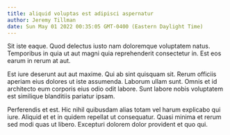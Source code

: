 ```yaml
---
title: aliquid voluptas est adipisci aspernatur
author: Jeremy Tillman
date: Sun May 01 2022 00:35:05 GMT-0400 (Eastern Daylight Time)
---
```

Sit iste eaque. Quod delectus iusto nam doloremque voluptatem natus. Temporibus in quia ut aut magni quia reprehenderit consectetur in. Est eos earum in rerum at aut.

 Est iure deserunt aut aut maxime. Qui ab sint quisquam sit. Rerum officiis aperiam eius dolores ut iste assumenda. Laborum ullam sunt. Omnis et id architecto eum corporis eius odio odit labore. Sunt labore nobis voluptatem est similique blanditiis pariatur ipsam.

 Perferendis et est. Hic nihil quibusdam alias totam vel harum explicabo qui iure. Aliquid et et in quidem repellat ut consequatur. Quasi minima et rerum sed modi quas ut libero. Excepturi dolorem dolor provident et quo qui.
